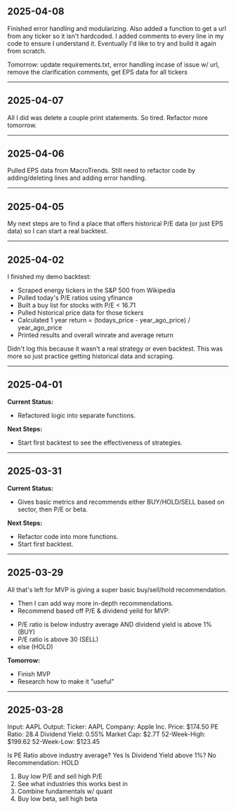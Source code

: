 ## 2025-04-08

Finished error handling and modularizing. Also added a function to get a url from any ticker so it isn't hardcoded. I added comments to every line in my code to ensure I understand it. Eventually I'd like to try and build it again from scratch. 

Tomorrow: update requirements.txt, error handling incase of issue w/ url, remove the clarification comments, get EPS data for all tickers

---

## 2025-04-07

All I did was delete a couple print statements. So tired. Refactor more tomorrow.

---

## 2025-04-06

Pulled EPS data from MacroTrends. Still need to refactor code by adding/deleting lines and adding error handling.

---

## 2025-04-05

My next steps are to find a place that offers historical P/E data (or just EPS data) so I can start a real backtest.

---

## 2025-04-02

I finished my demo backtest:
- Scraped energy tickers in the S&P 500 from Wikipedia
- Pulled today's P/E ratios using yfinance
- Built a buy list for stocks with P/E < 16.71
- Pulled historical price data for those tickers
- Calculated 1 year return = (todays_price - year_ago_price) / year_ago_price
- Printed results and overall winrate and average return

Didn't log this because it wasn't a real strategy or even backtest.
This was more so just practice getting historical data and scraping.

---

## 2025-04-01

**Current Status:**
- Refactored logic into separate functions.

**Next Steps:**
- Start first backtest to see the effectiveness of strategies.

---

## 2025-03-31

**Current Status:**
- Gives basic metrics and recommends either BUY/HOLD/SELL based on sector, then P/E or beta.

**Next Steps:**
- Refactor code into more functions.
- Start first backtest.

---

## 2025-03-29

All that's left for MVP is giving a super basic buy/sell/hold recommendation.
- Then I can add way more in-depth recommendations.
- Recommend based off P/E & dividend yeild for MVP:
* P/E ratio is below industry average AND dividend yield is above 1% (BUY)
* P/E ratio is above 30 (SELL)
* else (HOLD)

**Tomorrow:**
- Finish MVP
- Research how to make it "useful"

---

## 2025-03-28

Input: AAPL
Output:
  Ticker: AAPL
  Company: Apple Inc.
  Price: $174.50
  PE Ratio: 28.4
  Dividend Yield: 0.55%
  Market Cap: $2.7T
  52-Week-High: $199.62
  52-Week-Low: $123.45

  Is PE Ratio above industry average? Yes
  Is Dividend Yield above 1%? No
  Recommendation: HOLD

1. Buy low P/E and sell high P/E
2. See what industries this works best in
3. Combine fundamentals w/ quant
4. Buy low beta, sell high beta

